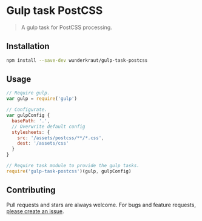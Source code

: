 Gulp task PostCSS
=================

> A gulp task for PostCSS processing.

## Installation
```sh
npm install --save-dev wunderkraut/gulp-task-postcss
```

## Usage
```js
// Require gulp.
var gulp = require('gulp')

// Configurate.
var gulpConfig {
  basePath: '.',
  // Overwrite default config
  stylesheets: {
    src: '/assets/postcss/**/*.css',
    dest: '/assets/css'
  }
}

// Require task module to provide the gulp tasks.
require('gulp-task-postcss')(gulp, gulpConfig)
```

## Contributing

Pull requests and stars are always welcome. For bugs and feature requests, [please create an issue](https://github.com/wunderkraut/gulp-task-postcss/issues/new).
